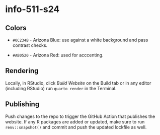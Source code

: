 # info-511-s24

## Colors

-   `#0C234B` - Arizona Blue: use against a white background and pass contrast checks.

-   `#AB0520` - Arizona Red: used for acccenting.

## Rendering

Locally, in RStudio, click *Build Website* on the Build tab or in any editor (including RStudio) run `quarto render` in the Terminal.

## Publishing

Push changes to the repo to trigger the GitHub Action that publishes the website. If any R packages are added or updated, make sure to run `renv::snapshot()` and commit and push the updated lockfile as well.
